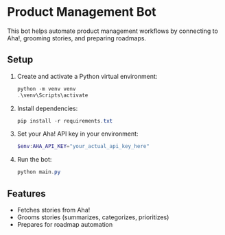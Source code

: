 # Product Management Bot

This bot helps automate product management workflows by connecting to Aha!, grooming stories, and preparing roadmaps.

## Setup

1. Create and activate a Python virtual environment:
   ```powershell
   python -m venv venv
   .\venv\Scripts\activate
   ```
2. Install dependencies:
   ```powershell
   pip install -r requirements.txt
   ```
3. Set your Aha! API key in your environment:
   ```powershell
   $env:AHA_API_KEY="your_actual_api_key_here"
   ```
4. Run the bot:
   ```powershell
   python main.py
   ```

## Features
- Fetches stories from Aha!
- Grooms stories (summarizes, categorizes, prioritizes)
- Prepares for roadmap automation 